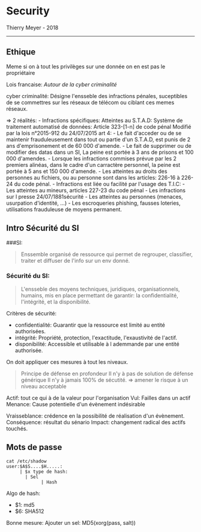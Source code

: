 # Security
Thierry Meyer - 2018

---
## Ethique
Meme si on à tout les privilèges sur une donnée on en est pas le propriétaire

Lois francaise:
*Autour de la cyber criminalité*

cyber criminalité: Désigne l'ensseble des infractions pénales, suceptibles de se commettres sur les réseaux de télécom ou ciblant ces memes réseaux.

=> 2 réalités:
    - Infractions spécifiques:
        Atteintes au S.T.A.D: Système de traitement automatisé de données: Article 323-[1-n] de code pénal
        Modifié par la lois n°2015-912  du 24/07/2015 art 4:
            - Le fait d'acceder ou de se maintenir frauduleusement dans tout ou partie d'un S.T.A.D,
              est punis de 2 ans d'emprisonement et de 60 000 d'amende.
            - Le fait de supprimer ou de modifier des datas dans un SI,
              La peine est portée à 3 ans de prisons et 100 000 d'amendes.
            - Lorsque les infractions commises prévue par les 2 premiers alinéas,
              dans le cadre d'un carractère personnel,
              la peine est portée à 5 ans et 150 000 d'amende.
            - Les atteintes au droits des personnes au fichiers,
              ou au personne sont dans les articles: 226-16 à 226-24 du code pénal.
    - Infractions est liée ou facilité par l'usage des T.I.C:
      - Les atteintes au mineurs, articles 227-23 du code pénal
      - Les infractions sur l presse 24/07/1881sécurité
      - Les atteintes au personnes (menaces,  usurpation d'identité, ...)
      - Les escroqueries phishing, fausses loteries,
        utilisations frauduleuse de moyens permanent.

## Intro Sécurité du SI
###SI:
> Enssemble organisé de ressource qui permet de regrouper,
> classifier, traiter et diffuser de l'info sur un env donné.

### Sécurité du SI:
> L'ensseble des moyens techniques, juridiques, organisationnels, humains, mis en place permettant de garantir:
> la confidentialité, l'intégrité, et la disponibilité.

Critères de sécurité:
- confidentialité: Guarantir que la ressource est limité au entité authorisées.
- intégrité: Propriété, protection, l'exactitude, l'exaustivité de l'actif.
- disponibilité: Accessible et utilisable à l ademmande par une entité authorisée.

On doit appliquer ces mesures à tout les niveaux.
> Principe de défense en profondeur
Il n'y à pas de solution de défense générique
> Il n'y à jamais 100% de sécutité.
=> amener le risque à un niveau acceptable

Actif: tout ce qui à de la valeur pour l'organisation
Vul: Failles dans un actif
Menance: Cause potentielle d'un évènement indésirable

Vraisseblance: crédence en la possibilité de réalisation d'un évènement.
Conséquence: résultat du sénario
Impact: changement radical des actifs touchés.

## Mots de passe
```
cat /etc/shadow
user:$A$S....$H.....:
     | $x type de hash:
       | Sel
             | Hash
```
Algo de hash:
- $1: md5
- $6: SHA512


Bonne mesure:
Ajouter un sel:
MD5(xorg(pass, salt))

